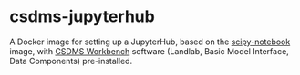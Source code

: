 <!-- Links -->
[scipy-notebook]: https://jupyter-docker-stacks.readthedocs.io/en/latest/using/selecting.html#jupyter-scipy-notebook
[csdms-workbench]: https://csdms.colorado.edu/wiki/Workbench

# csdms-jupyterhub

A Docker image for setting up a JupyterHub,
based on the [scipy-notebook][scipy-notebook] image,
with [CSDMS Workbench][csdms-workbench] software
(Landlab, Basic Model Interface, Data Components) pre-installed.
